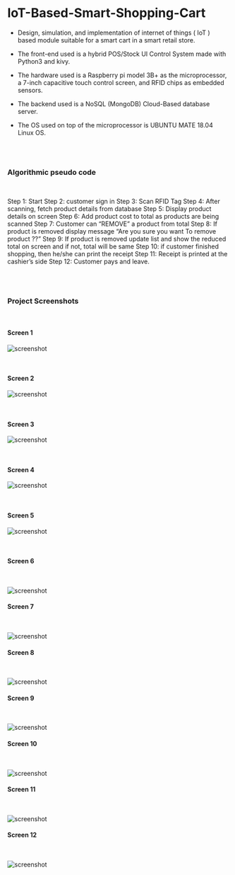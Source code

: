 # IoT-Based-Smart-Shopping-Cart

* Design, simulation, and implementation of internet of things ( IoT ) based module suitable for a smart cart in a smart retail store. 

* The front-end used is a hybrid POS/Stock UI Control System made with Python3 and kivy. 

* The hardware used is a Raspberry pi model 3B+ as the microprocessor, a 7-inch capacitive touch control screen, and RFID chips as embedded sensors. 

* The backend used is a NoSQL (MongoDB) Cloud-Based database server. 

* The OS used on top of the microprocessor is UBUNTU MATE 18.04 Linux OS. 

<br/>
<br/>

### Algorithmic pseudo code
<br/>

   Step 1: Start
   Step 2: customer sign in
   Step 3: Scan RFID Tag
   Step 4: After scanning, fetch product details from database
   Step 5: Display product details on screen
   Step 6: Add product cost to total as products are being scanned
   Step 7: Customer can “REMOVE” a product from total
   Step 8: If product is removed display message “Are you sure you want To remove product ??”
   Step 9: If product is removed update list and show the reduced total on screen and if not, total will be same
   Step 10: if customer finished shopping, then he/she can print the receipt
   Step 11: Receipt is printed at the cashier’s side
   Step 12: Customer pays and leave.

<br/>
<br/>


### Project Screenshots
<br/>

#### Screen 1

![screenshot](https://github.com/ahmedmansour5/Smart-Shopping-Cart/blob/master/project_screenshots/Screen%20Shot%202019-12-27%20at%203.39.47%20AM.png)

<br/>

#### Screen 2

![screenshot](https://github.com/ahmedmansour5/Smart-Shopping-Cart/blob/master/project_screenshots/Screen%20Shot%202019-12-27%20at%203.39.56%20AM.png)

<br/>

#### Screen 3

![screenshot](https://github.com/ahmedmansour5/Smart-Shopping-Cart/blob/master/project_screenshots/Screen%20Shot%202019-12-27%20at%203.40.09%20AM.png)

<br/>

#### Screen 4

![screenshot](https://github.com/ahmedmansour5/Smart-Shopping-Cart/blob/master/project_screenshots/Screen%20Shot%202019-12-27%20at%203.40.18%20AM.png)

<br/>

#### Screen 5

![screenshot](https://github.com/ahmedmansour5/Smart-Shopping-Cart/blob/master/project_screenshots/Screen%20Shot%202019-12-27%20at%203.40.27%20AM.png)

<br/>


#### Screen 6

<br/>

![screenshot](https://github.com/ahmedmansour5/Smart-Shopping-Cart/blob/master/project_screenshots/Screen%20Shot%202019-12-27%20at%203.40.37%20AM.png)


#### Screen 7

<br/>

![screenshot](https://github.com/ahmedmansour5/Smart-Shopping-Cart/blob/master/project_screenshots/Screen%20Shot%202019-12-27%20at%203.40.46%20AM.png)


#### Screen 8

<br/>

![screenshot](https://github.com/ahmedmansour5/Smart-Shopping-Cart/blob/master/project_screenshots/Screen%20Shot%202019-12-27%20at%203.40.58%20AM.png)

#### Screen 9

<br/>

![screenshot](https://github.com/ahmedmansour5/Smart-Shopping-Cart/blob/master/project_screenshots/Screen%20Shot%202019-12-27%20at%203.41.04%20AM.png)

#### Screen 10

<br/>

![screenshot](https://github.com/ahmedmansour5/Smart-Shopping-Cart/blob/master/project_screenshots/Screen%20Shot%202019-12-27%20at%203.41.11%20AM.png)

#### Screen 11

<br/>

![screenshot](https://github.com/ahmedmansour5/Smart-Shopping-Cart/blob/master/project_screenshots/Screen%20Shot%202019-12-27%20at%203.41.18%20AM.png)

#### Screen 12

<br/>

![screenshot](https://github.com/ahmedmansour5/Smart-Shopping-Cart/blob/master/project_screenshots/Screen%20Shot%202019-12-27%20at%203.41.25%20AM.png)
